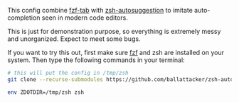 This config combine [fzf-tab](https://github.com/Aloxaf/fzf-tab) with [zsh-autosuggestion](https://github.com/zsh-users/zsh-autosuggestions) to imitate auto-completion seen in modern code editors.

This is just for demonstration purpose, so everything is extremely messy and unorganized. Expect to meet some bugs.

If you want to try this out, first make sure [fzf](https://github.com/junegunn/fzf) and zsh are installed on your system. Then type the following commands in your terminal:
```bash
# this will put the config in /tmp/zsh
git clone --recurse-submodules https://github.com/ballattacker/zsh-autocomplete-concept.git /tmp/zsh
```
```bash
env ZDOTDIR=/tmp/zsh zsh
```

